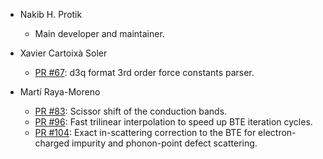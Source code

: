 - Nakib H. Protik
  - Main developer and maintainer.

- Xavier Cartoixà Soler
  - [PR #67](https://github.com/nakib/elphbolt/pull/67): d3q format 3rd order force constants parser.

- Martí Raya-Moreno
  - [PR #83](https://github.com/nakib/elphbolt/pull/83): Scissor shift of the conduction bands.
  - [PR #96](https://github.com/nakib/elphbolt/pull/96): Fast trilinear interpolation to speed up BTE iteration cycles.
  - [PR #104](https://github.com/nakib/elphbolt/pull/104): Exact in-scattering correction to the BTE for electron-charged impurity and phonon-point defect scattering.
